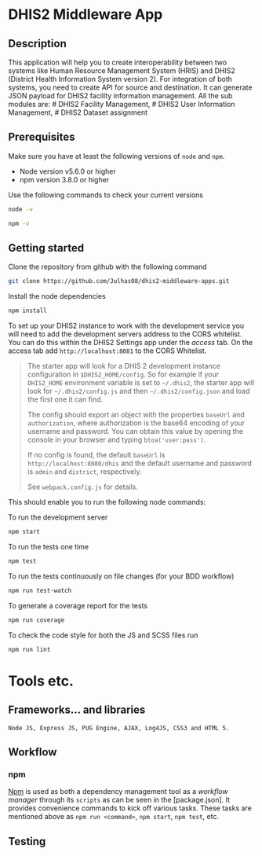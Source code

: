 DHIS2 Middleware App
====================

## Description 
   This application will help you to create interoperability between two systems like Human Resource Management System (HRIS) and DHIS2 (District Health Information System version 2). For integration of both systems, you need to create API for source and destination. It can generate JSON payload for DHIS2 facility information management. All the sub modules are: 
    # DHIS2 Facility Management,
    # DHIS2 User Information Management,
    # DHIS2 Dataset assignment

## Prerequisites
Make sure you have at least the following versions of `node` and `npm`.

+ Node version v5.6.0 or higher
+ npm version 3.8.0 or higher

Use the following commands to check your current versions
```sh
node -v

npm -v
```

## Getting started

Clone the repository from github with the following command
```sh
git clone https://github.com/Julhas08/dhis2-middleware-apps.git
```

Install the node dependencies
```sh
npm install
```

To set up your DHIS2 instance to work with the development service you will need to add the development servers address to the CORS whitelist. You can do this within the DHIS2 Settings app under the _access_ tab. On the access tab add `http://localhost:8081` to the CORS Whitelist.
> The starter app will look for a DHIS 2 development instance configuration in
> `$DHIS2_HOME/config`. So for example if your `DHIS2_HOME` environment variable is
> set to `~/.dhis2`, the starter app will look for `~/.dhis2/config.js` and then
> `~/.dhis2/config.json` and load the first one it can find.
>
> The config should export an object with the properties `baseUrl` and
> `authorization`, where authorization is the base64 encoding of your username and
> password. You can obtain this value by opening the console in your browser and
> typing `btoa('user:pass')`.
>
> If no config is found, the default `baseUrl` is `http://localhost:8080/dhis` and
> the default username and password is `admin` and `district`, respectively.
>
> See `webpack.config.js` for details.

This should enable you to run the following node commands:

To run the development server
```sh
npm start
```

To run the tests one time
```sh
npm test
```

To run the tests continuously on file changes (for your BDD workflow)
```sh
npm run test-watch
```

To generate a coverage report for the tests
```sh
npm run coverage
```

To check the code style for both the JS and SCSS files run
```sh
npm run lint
```

# Tools etc.

## Frameworks... and libraries
	Node JS, Express JS, PUG Engine, AJAX, Log4JS, CSS3 and HTML 5.

## Workflow

### npm
[Npm](https://www.npmjs.com) is used as both a dependency management tool as a _workflow manager_ through its `scripts` as can be seen in the [package.json]. It provides convenience commands to kick off various tasks. These tasks are mentioned above as `npm run <command>`, `npm start`, `npm test`, etc.

## Testing


